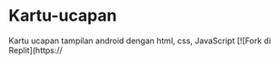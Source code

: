 # Kartu-ucapan
Kartu ucapan tampilan android dengan html, css, JavaScript
[![Fork di Replit](https://
